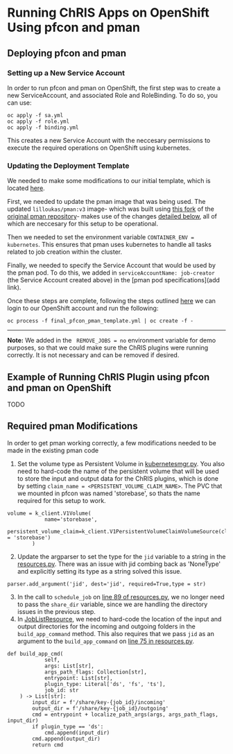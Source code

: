 # Running ChRIS Apps on OpenShift Using pfcon and pman

## **Deploying pfcon and pman**
### **Setting up a New Service Account**
In order to run pfcon and pman on OpenShift, the first step was to create a new ServiceAccount, and associated Role and RoleBinding. 
To do so, you can use:
```
oc apply -f sa.yml
oc apply -f role.yml
oc apply -f binding.yml
```
This creates a new Service Account with the neccesary permissions to execute the required operations on OpenShift using kubernetes.
### **Updating the Deployment Template**

 We needed to make some modifications to our initial template, which is located [here](https://github.com/EC-CS-528-BU-Cloud-Computing/Bringing-ChRIS-to-the-Cloud/blob/main/PfconAndPmanToOpenShift/pfcon-pman-template-new.yml). 
 
 First, we needed to update the pman image that was being used. The updated `lilloukas/pman:v3` image- which was built using [this fork](https://github.com/lilloukas/pman_test) of the [original pman repository](https://github.com/FNNDSC/pman)- makes use of the changes [detailed below](#required-pman-modifications), all of which are neccesary for this setup to be operational.
 
 Then we needed to set the environment variable `CONTAINER_ENV = kubernetes`. This ensures that pman uses kubernetes to handle all tasks related to job creation within the cluster. 

 Finally, we needed to specify the Service Account that would be used by the pman pod. To do this, we added in `serviceAccountName: job-creator` (the Service Account created above) in the [pman pod specifications](add link). 

 Once these steps are complete, following the steps outlined [here](https://github.com/EC-CS-528-BU-Cloud-Computing/Bringing-ChRIS-to-the-Cloud/tree/main/PfconAndPmanToOpenShift) we can login to our OpenShift account and run the following:
 ```
oc process -f final_pfcon_pman_template.yml | oc create -f -
 ```

---
 **Note:** We added in the ` REMOVE_JOBS = no` environment variable for demo purposes, so that we could make sure the ChRIS plugins were running correctly. It is not necessary and can be removed if desired. 

## **Example of Running ChRIS Plugin using pfcon and pman on OpenShift**

TODO

## Required pman Modifications 
In order to get pman working correctly, a few modifications needed to be made in the existing pman code
1. Set the volume type as Persistent Volume in [kubernetesmgr.py](https://github.com/lilloukas/pman_test/blob/master/pman/kubernetesmgr.py#L173). You also need to hard-code the name of the persistent volume that will be used to store the input and output data for the ChRIS plugins, which is done by setting `claim_name = <PERSISTENT_VOLUME_CLAIM_NAME>`. The PVC that we mounted in pfcon was named 'storebase', so thats the name required for this setup to work. 
```
volume = k_client.V1Volume(
            name='storebase',
            persistent_volume_claim=k_client.V1PersistentVolumeClaimVolumeSource(claim_name = 'storebase')
        )
```
2. Update the argparser to set the type for the `jid` variable to a string in the [resources.py](https://github.com/lilloukas/pman_test/blob/master/pman/resources.py#L18). There was an issue with jid combing back as 'NoneType' and explicitly setting its type as a string solved this issue. 
```
parser.add_argument('jid', dest='jid', required=True,type = str)
```
3. In the call to `schedule_job` on [line 89 of resources.py](https://github.com/lilloukas/pman_test/blob/master/pman/resources.py#L89), we no longer need to pass the `share_dir` variable, since we are handling the directory issues in the previous step. 
4. In [JobListResource](https://github.com/lilloukas/pman_test/blob/master/pman/resources.py#L53), we need to hard-code the location of the input and output directories for the incoming and outgoing folders in the `build_app_command` method. This also requires that we pass `jid` as an argument to the `build_app_command` on [line 75 in resources.py](https://github.com/lilloukas/pman_test/blob/master/pman/resources.py#L75). 
```
def build_app_cmd(
            self,
            args: List[str],
            args_path_flags: Collection[str],
            entrypoint: List[str],
            plugin_type: Literal['ds', 'fs', 'ts'],
            job_id: str
    ) -> List[str]:
        input_dir = f'/share/key-{job_id}/incoming'
        output_dir = f'/share/key-{job_id}/outgoing'
        cmd = entrypoint + localize_path_args(args, args_path_flags, input_dir)
        if plugin_type == 'ds':
            cmd.append(input_dir)
        cmd.append(output_dir)
        return cmd
```
